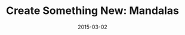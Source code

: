 ---
layout: post
title:  "Create Something New: Mandalas"
date:   2015-03-02
start:  "4:00"
end:    "6:00"
categories: events
---